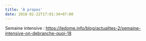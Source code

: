 ```yaml
---
title: 'À propos'
date: 2018-02-22T17:01:34+07:00
---
```


Semaine intensive : https://ledome.info/blog/actualites-2/semaine-intensive-on-debranche-quoi-18
